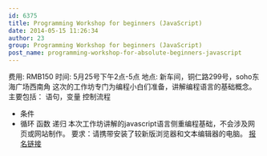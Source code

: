 ```yaml
---
id: 6375
title: Programming Workshop for beginners (JavaScript)
date: 2014-05-15 11:26:34
author: 23
group: Programming Workshop for beginners (JavaScript)
post_name: programming-workshop-for-absolute-beginners-javascript
---
```


费用: RMB150
时间: 5月25号下午2点-5点
地点: 新车间，铜仁路299号，soho东海广场西南角
这次的工作坊专门为编程小白们准备，讲解编程语言的基础概念。主要包括：
语句，变量
控制流程
- 条件
- 循环
函数
递归
本次工作坊讲解的javascript语言侧重编程基础，不会涉及网页或网站制作。
要求：请携带安装了较新版浏览器和文本编辑器的电脑。
[报名链接](http://xinchejian.com/event2/upcoming-workshop/?ee=222)